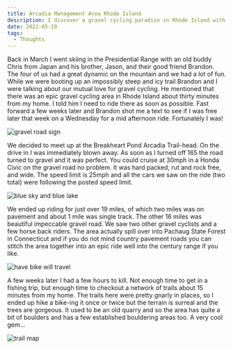 ```yaml
---
title: Arcadia Management Area Rhode Island
description: I discover a gravel cycling paradise in Rhode Island with over 14,000 acres of mostly forested land crisscrossed by countless gravel roads and trout filled streams...
date: 2022-05-19
tags:
  - Thoughts
---
```

<p>Back in March I went skiing in the Presidential Range with an old buddy Chris from Japan and his brother, Jason, and their good friend Brandon. The four of us had a great dynamic on the mountain and we had a lot of fun. While we were booting up an impossibly steep and icy trail Brandon and I were talking about our mutual love for gravel cycling. He mentioned that there was an epic gravel cycling area in Rhode Island about thirty minutes from my home. I told him I need to ride there as soon as possible. Fast forward a few weeks later and Brandon shot me a text to see if I was free later that week on a Wednesday for a mid afternoon ride. Fortunately I was!</p>
<img src="https://res.cloudinary.com/mountaintopcoding-127956/image/upload/v1652990952/Macadam%20Grinding/rhode%20island%20gravel/gravel_road_sign-I_need_this_for_my_wall_z5ct67.jpg" alt="gravel road sign" class="blogImages" />
<p>We decided to meet up at the Breakheart Pond Arcadia Trail-head. On the drive in I was immediately blown away. As soon as I turned off 165 the road turned to gravel and it was perfect. You could cruise at 30mph in a Honda Civic on the gravel road no problem. It was hard packed, rut and rock free, and wide. The speed limit is 25mph and all the cars we saw on the ride (two total) were following the posted speed limit.</p>
<img src="https://res.cloudinary.com/mountaintopcoding-127956/image/upload/v1652990952/Macadam%20Grinding/rhode%20island%20gravel/blue_sky_day-rhode_island-gravel_cycling_om6fsr.jpg" alt="blue sky and blue lake" class="blogImages" />
<p>We ended up riding for just over 19 miles, of which two miles was on pavement and about 1 mile was single track. The other 16 miles was beautiful impeccable gravel road. We saw two other gravel cyclists and a few horse back riders. The area actually spill over into Pachaug State Forest in Connecticut and if you do not mind country pavement roads you can stitch the area together into an epic ride well into the century range if you like.</p>
<img src="https://res.cloudinary.com/mountaintopcoding-127956/image/upload/v1652991118/Macadam%20Grinding/rhode%20island%20gravel/khs_grit_110_gravel_bike-niantic_lftbr4.jpg" alt="have bike will travel" class="blogImages" />
<p>A few weeks later I had a few hours to kill. Not enough time to get in a fishing trip, but enough time to checkout a network of trails about 15 minutes from my home. The trails here were pretty gnarly in places, so I ended up hike a bike-ing it once or twice but the terrain is surreal and the trees are gorgeous. It used to be an old quarry and so the area has quite a bit of boulders and has a few established bouldering areas too. A very cool gem...</p>
<img src="https://res.cloudinary.com/mountaintopcoding-127956/image/upload/v1652991117/Macadam%20Grinding/rhode%20island%20gravel/connecticut_trail-niantic-adventure_ltarev.jpg" alt="trail map" class="blogImages" />